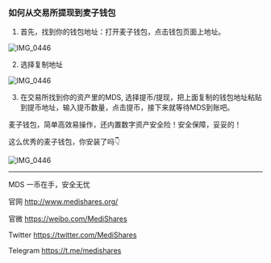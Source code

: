 ### 如何从交易所提现到麦子钱包

1. 首先，找到你的钱包地址：打开麦子钱包，点击钱包页面上地址。

![IMG_0446](https://upload-images.jianshu.io/upload_images/9492181-cff17cf783dba613.jpg?imageMogr2/auto-orient/strip%7CimageView2/2/w/350)


2. 选择复制地址

![IMG_0446](https://upload-images.jianshu.io/upload_images/9492181-17a180fdcbf08750.jpg?imageMogr2/auto-orient/strip%7CimageView2/2/w/350)


3. 在交易所找到你的资产里的MDS, 选择提币/提现，把上面复制的钱包地址粘贴到提币地址，输入提币数量，点击提币，接下来就等待MDS到账吧。



麦子钱包，简单高效易操作，还内置数字资产安全险！安全保障，妥妥的！

这么优秀的麦子钱包，你安装了吗👇

![IMG_0446](https://upload-images.jianshu.io/upload_images/9492181-a039184c65dfd36d.jpg?imageMogr2/auto-orient/strip%7CimageView2/2/w/700)

---------

MDS 一币在手，安全无忧

官网 http://www.medishares.org/

官微 https://weibo.com/MediShares

Twitter https://twitter.com/MediShares

Telegram https://t.me/medishares

